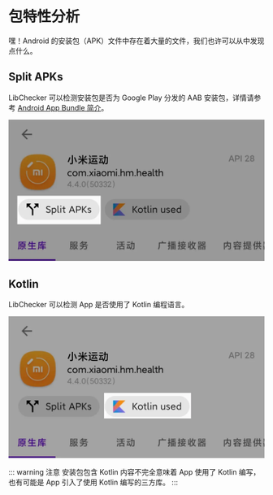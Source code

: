 # 包特性分析

嘿！Android 的安装包（APK）文件中存在着大量的文件，我们也许可以从中发现点什么。

## Split APKs

LibChecker 可以检测安装包是否为 Google Play 分发的 AAB 安装包，详情请参考 [Android App Bundle 简介](https://developer.android.com/guide/app-bundle)。

<img src="./img/split_apks.webp" alt="split_apks" style="zoom:50%;" />

## Kotlin

LibChecker 可以检测 App 是否使用了 Kotlin 编程语言。

<img src="./img/kotlin_used.webp" alt="kotlin_used" style="zoom:50%;" />

::: warning 注意
安装包包含 Kotlin 内容不完全意味着 App 使用了 Kotlin 编写，也有可能是 App 引入了使用 Kotlin 编写的三方库。
:::